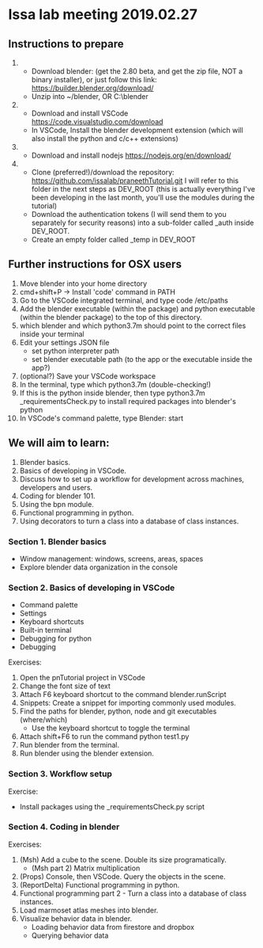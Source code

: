 # Issa lab meeting 2019.02.27

## Instructions to prepare

1. - Download blender: (get the 2.80 beta, and get the zip file, NOT a binary installer), or just follow this link: <https://builder.blender.org/download/>
   - Unzip into ~/blender, OR C:\blender

2. - Download and install VSCode <https://code.visualstudio.com/download>
   - In VSCode, Install the blender development extension (which will also install the python and c/c++ extensions)

3. - Download and install nodejs <https://nodejs.org/en/download/>

4. - Clone (preferred!)/download the repository: <https://github.com/issalab/praneethTutorial.git>
I will refer to this folder in the next steps as DEV_ROOT (this is actually everything I've been developing in the last month, you'll use the modules during the tutorial)
   - Download the authentication tokens (I will send them to you separately for security reasons) into a sub-folder called _auth inside DEV_ROOT.
   - Create an empty folder called _temp in DEV_ROOT

## Further instructions for OSX users

1. Move blender into your home directory
2. cmd+shift+P -> Install 'code' command in PATH
3. Go to the VSCode integrated terminal, and type code /etc/paths
4. Add the blender executable (within the package) and python executable (within the blender package) to the top of this directory.
5. which blender and which python3.7m should point to the correct files inside your terminal
6. Edit your settings JSON file
   - set python interpreter path
   - set blender executable path (to the app or the executable inside the app?)
7. (optional?) Save your VSCode workspace
8. In the terminal, type which python3.7m (double-checking!)
9. If this is the python inside blender, then type python3.7m _requirementsCheck.py to install required packages into blender's python
10. In VSCode's command palette, type Blender: start

## We will aim to learn:

1) Blender basics.
2) Basics of developing in VSCode.
3) Discuss how to set up a workflow for development across machines, developers and users.
4) Coding for blender 101.
5) Using the bpn module.
6) Functional programming in python.
7) Using decorators to turn a class into a database of class instances.

### Section 1. Blender basics

- Window management: windows, screens, areas, spaces
- Explore blender data organization in the console

### Section 2. Basics of developing in VSCode

- Command palette
- Settings
- Keyboard shortcuts
- Built-in terminal
- Debugging for python
- Debugging

Exercises:

1. Open the pnTutorial project in VSCode
2. Change the font size of text
3. Attach F6 keyboard shortcut to the command blender.runScript
4. Snippets: Create a snippet for importing commonly used modules.
5. Find the paths for blender, python, node and git executables (where/which)
    - Use the keyboard shortcut to toggle the terminal
6. Attach shift+F6 to run the command python test1.py
7. Run blender from the terminal.
8. Run blender using the blender extension.

### Section 3. Workflow setup

Exercise:

- Install packages using the _requirementsCheck.py script

### Section 4. Coding in blender

Exercises:

1. (Msh) Add a cube to the scene. Double its size programatically.
   - (Msh part 2) Matrix multiplication
2. (Props) Console, then VSCode. Query the objects in the scene.
3. (ReportDelta) Functional programming in python.
4. Functional programming part 2 - Turn a class into a database of class instances.
5. Load marmoset atlas meshes into blender.
6. Visualize behavior data in blender.
   - Loading behavior data from firestore and dropbox
   - Querying behavior data 
